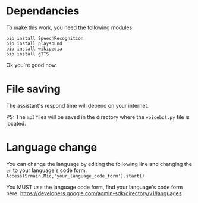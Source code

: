 # Dependancies

To make this work, you need the following modules.

```
pip install SpeechRecognition
pip install playsound
pip install wikipedia
pip install gTTS
```
Ok you're good now.

# File saving
The assistant's respond time will depend on your internet.

PS: The `mp3` files will be saved in the directory where the `voicebot.py` file is located.

# Language change
You can change the language by editing the following line and changing the `en` to your language's code form. `Access(Srmain,Mic,'your_language_code_form').start()`

You MUST use the language code form, find your language's code form here. https://developers.google.com/admin-sdk/directory/v1/languages
